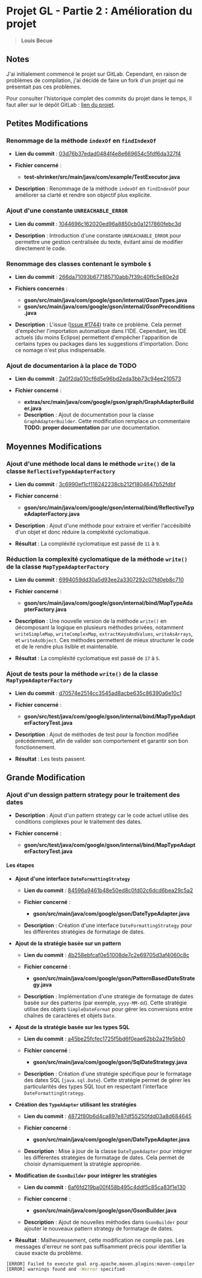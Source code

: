 # Projet GL - Partie 2 : Amélioration du projet
> **Louis Becue**

## Notes

J'ai initialement commencé le projet sur GitLab. Cependant, en raison de problèmes de compilation, j'ai décidé de faire un fork d'un projet qui ne présentait pas ces problèmes.  

Pour consulter l'historique complet des commits du projet dans le temps, il faut aller sur le dépôt GitLab : [lien du projet](https://gitlab-etu.fil.univ-lille.fr/louis.becue.etu/gl-gson).

## Petites Modifications

### Renommage de la méthode `indexOf` en `findIndexOf`

- **Lien du commit** : [03d76b37edad0484f4e8e669654c5fdf6da327f4](https://github.com/google/gson/commit/03d76b37edad0484f4e8e669654c5fdf6da327f4)

- **Fichier concerné** :
  - **test-shrinker/src/main/java/com/example/TestExecutor.java**

- **Description** : Renommage de la méthode `indexOf` en `findIndexOf` pour améliorer sa clarté et rendre son objectif plus explicite.  

### Ajout d'une constante `UNREACHABLE_ERROR`

- **Lien du commit** : [1044696c162020ed96a8850cb0a1217860febc3d](https://github.com/google/gson/commit/1044696c162020ed96a8850cb0a1217860febc3d)

- **Description** : Introduction d'une constante `UNREACHABLE_ERROR` pour permettre une gestion centralisée du texte, évitant ainsi de modifier directement le code.  

### Renommage des classes contenant le symbole `$`

- **Lien du commit** : [266da71093b677185710abb7f39c40ffc5e80e2d](https://github.com/google/gson/commit/266da71093b677185710abb7f39c40ffc5e80e2d)

- **Fichiers concernés** :
  - **gson/src/main/java/com/google/gson/internal/$Gson$Types.java**
  - **gson/src/main/java/com/google/gson/internal/$Gson$Preconditions.java**

- **Description** : L'issue ([Issue #1744](https://github.com/google/gson/issues/1744)) traite ce probléme. Cela permet d'empêcher l'importation automatique dans l'IDE. Cependant, les IDE actuels (du moins Eclipse) permettent d'empêcher l'apparition de certains types ou packages dans les suggestions d'importation. Donc ce nomage n'est plus indispensable.

### Ajout de documentarion à la place de TODO

- **Lien du commit** : [2a0f2da010cf6d5e96bd2eda3bb73c94ee210573](https://github.com/google/gson/commit/2a0f2da010cf6d5e96bd2eda3bb73c94ee210573)

- **Fichier concerné** :
  - **extras/src/main/java/com/google/gson/graph/GraphAdapterBuilder.java**
  - **Description** : Ajout de documentation pour la classe `GraphAdapterBuilder`. Cette modification remplace un commentaire **TODO: proper documentation** par une documentation.

## Moyennes Modifications

### Ajout d'une méthode local dans le méthode `write()` de la classe `ReflectiveTypeAdapterFactory`

- **Lien du commit** : [3c6990ef1cf118242238cb212f1804647b52fdbf](https://github.com/google/gson/commit/3c6990ef1cf118242238cb212f1804647b52fdbf)

- **Fichier concerné** :
  - **gson/src/main/java/com/google/gson/internal/bind/ReflectiveTypeAdapterFactory.java**

- **Description** : Ajout d'une méthode pour extraire et vérifier l'accésibilté d'un objet et donc réduire la compléxité cyclomatique.

- **Résultat** : La compléxité cyclomatique est passé de `11` à `9`.

### Réduction la complexité cyclomatique de la méthode `write()` de la classe `MapTypeAdapterFactory`

- **Lien du commit** : [6994059dd30a5d93ee2a3307292c07fd0eb8c710](https://github.com/google/gson/commit/6994059dd30a5d93ee2a3307292c07fd0eb8c710)

- **Fichier concerné** :
  - **gson/src/main/java/com/google/gson/internal/bind/MapTypeAdapterFactory.java**

- **Description** : Une nouvelle version de la méthode `write()` en décomposant la logique en plusieurs méthodes privées, notamment `writeSimpleMap`, `writeComplexMap`, `extractKeysAndValues`, `writeAsArrays`, et `writeAsObject`. Ces méthodes permettent de mieux structurer le code et de le rendre plus lisible et maintenable.  

- **Résultat** : La compléxité cyclomatique est passé de `17` à `5`.

### Ajout de tests pour la méthode `write()` de la classe `MapTypeAdapterFactory`

- **Lien du commit** : [d70574e2514cc3545ad8acbe635c86390a6e10c1](https://github.com/google/gson/commit/d70574e2514cc3545ad8acbe635c86390a6e10c1)

- **Fichier concerné** :
  - **gson/src/test/java/com/google/gson/internal/bind/MapTypeAdapterFactoryTest.java**

- **Description** : Ajout de méthodes de test pour la fonction modifiée précédemment, afin de valider son comportement et garantir son bon fonctionnement.

- **Résultat** : Les tests passent.

## Grande Modification

### Ajout d'un dessign pattern strategy pour le traitement des dates

- **Description** : Ajout d'un pattern strategy car le code actuel utilise des conditions complexes pour le traitement des dates.

- **Fichier concerné** :
  - **gson/src/test/java/com/google/gson/internal/bind/MapTypeAdapterFactoryTest.java**

#### Les étapes

- **Ajout d'une interface `DateFormattingStrategy`**

  - **Lien du commit** : [84596a9461b48e50ed8c0fd02c6dcd6bea29c5a2](https://github.com/google/gson/commit/84596a9461b48e50ed8c0fd02c6dcd6bea29c5a2)

  - **Fichier concerné** :
    - **gson/src/main/java/com/google/gson/DateTypeAdapter.java**

  - **Description** : Création d'une interface `DateFormattingStrategy`
  pour les différentes stratégies de formatage de dates.

- **Ajout de la stratégie basée sur un pattern**

  - **Lien du commit** : [4b258ebfcaf0e51008de7c2e69705d3af4060c8c](https://github.com/google/gson/commit/4b258ebfcaf0e51008de7c2e69705d3af4060c8c)

  - **Fichier concerné** :
    - **gson/src/main/java/com/google/gson/PatternBasedDateStrategy.java**

  - **Description** : Implémentation d'une stratégie de formatage de dates basée sur des patterns (par exemple, `yyyy-MM-dd`). Cette stratégie utilise des objets `SimpleDateFormat` pour gérer les conversions entre chaînes de caractères et objets `Date`.

- **Ajout de la stratégie basée sur les types SQL**

  - **Lien du commit** : [a45be25fcfec1725f5bd6f0eae62bb2a21fe5bb0](https://github.com/google/gson/commit/a45be25fcfec1725f5bd6f0eae62bb2a21fe5bb0)

  - **Fichier concerné** :
    - **gson/src/main/java/com/google/gson/SqlDateStrategy.java**

  - **Description** : Création d'une stratégie spécifique pour le formatage des dates SQL (`java.sql.Date`). Cette stratégie permet de gérer les particularités des types SQL tout en respectant l'interface `DateFormattingStrategy`.

- **Création des `TypeAdapter` utilisant les stratégies**

  - **Lien du commit** : [4872f80b6d4ca897e87df55250fdd03a8d684645](https://github.com/google/gson/commit/4872f80b6d4ca897e87df55250fdd03a8d684645)

  - **Fichier concerné** :
    - **gson/src/main/java/com/google/gson/DateTypeAdapter.java**

  - **Description** : Mise à jour de la classe `DateTypeAdapter` pour intégrer les différentes stratégies de formatage de dates. Cela permet de choisir dynamiquement la stratégie appropriée.

- **Modification de `GsonBuilder` pour intégrer les stratégies**

  - **Lien du commit** : [6af6fd219ba00f458b495c4ddf5c85ca83f1e130](https://github.com/google/gson/commit/6af6fd219ba00f458b495c4ddf5c85ca83f1e130)

  - **Fichier concerné** :
    - **gson/src/main/java/com/google/gson/GsonBuilder.java**

  - **Description** : Ajout de nouvelles méthodes dans `GsonBuilder` pour ajouter le nouveaux pattern strategy de formatage de dates.

- **Résultat** : Malheureusement, cette modification ne compile pas. Les messages d'erreur ne sont pas suffisamment précis pour identifier la cause exacte du problème.

```bash
[ERROR] Failed to execute goal org.apache.maven.plugins:maven-compiler-plugin:3.13.0:compile (default-compile) on project gson: Compilation failure
[ERROR] warnings found and -Werror specified
```
